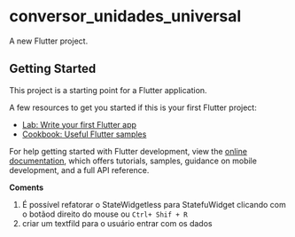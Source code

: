 # conversor_unidades_universal

A new Flutter project.

## Getting Started

This project is a starting point for a Flutter application.

A few resources to get you started if this is your first Flutter project:

- [Lab: Write your first Flutter app](https://docs.flutter.dev/get-started/codelab)
- [Cookbook: Useful Flutter samples](https://docs.flutter.dev/cookbook)

For help getting started with Flutter development, view the
[online documentation](https://docs.flutter.dev/), which offers tutorials,
samples, guidance on mobile development, and a full API reference.

**Coments**
1. É possível refatorar o StateWidgetless para StatefuWidget clicando com o botãod direito do mouse ou `Ctrl+ Shif + R`
1. criar um textfild para o usuário entrar com os dados